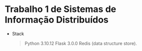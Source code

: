 # Trabalho 1 de Sistemas de Informação Distribuídos
* Stack
    > Python 3.10.12
    > Flask 3.0.0 
    > Redis (data structure store).